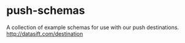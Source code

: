 push-schemas
============

A collection of example schemas for use with our push destinations. http://datasift.com/destination

